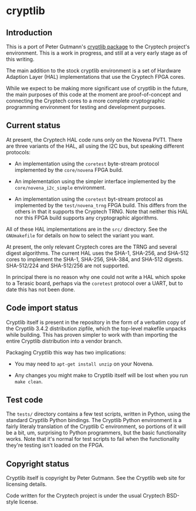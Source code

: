 cryptlib
========

## Introduction ##

This is a port of Peter Gutmann's
[cryptlib package](https://www.cs.auckland.ac.nz/~pgut001/cryptlib/)
to the Cryptech project's environment.  This is a work in progress,
and still at a very early stage as of this writing.

The main addition to the stock cryptlib environment is a set of
Hardware Adaption Layer (HAL) implementations that use the Cryptech
FPGA cores.

While we expect to be making more significant use of cryptlib in the
future, the main purposes of this code at the moment are
proof-of-concept and connecting the Cryptech cores to a more complete
cryptographic programming environment for testing and development
purposes.

## Current status ##

At present, the Cryptech HAL code runs only on the Novena PVT1.  There
are three variants of the HAL, all using the I2C bus, but speaking
different protocols:

* An implementation using the `coretest` byte-stream protocol
  implemented by the `core/novena` FPGA build.

* An implementation using the simpler interface implemented by the
  `core/novena_i2c_simple` environment.

* An implementation using the `coretest` byt-stream protocol as
  implemented by the `test/novena_trng` FPGA build.  This differs from
  the others in that it supports the Cryptech TRNG.  Note that neither
  this HAL nor this FPGA build supports any cryptographic algorithms.

All of these HAL implementations are in the `src/` directory.  See the
`GNUmakefile` for details on how to select the variant you want.

At present, the only relevant Cryptech cores are the TRNG and several
digest algorithms.   The current HAL uses the SHA-1, SHA-256, and
SHA-512 cores to implement the SHA-1, SHA-256, SHA-384, and SHA-512
digests.  SHA-512/224 and SHA-512/256 are not supported.

In principal there is no reason why one could not write a HAL which
spoke to a Terasic board, perhaps via the `coretest` protocol over a
UART, but to date this has not been done.

## Code import status ##

Cryptlib itself is present in the repository in the form of a verbatim
copy of the Cryptlib 3.4.2 distribution zipfile, which the top-level
makefile unpacks while building.  This has proven simpler to work with
than importing the entire Cryptlib distribution into a vendor branch.

Packaging Cryptlib this way has two implications:

* You may need to `apt-get install unzip` on your Novena.

* Any changes you might make to Cryptlib itself will be lost when you
  run `make clean`.

## Test code ##

The `tests/` directory contains a few test scripts, written in Python,
using the standard Cryptlib Python bindings.  The Cryptlib Python
environment is a fairly literaly translation of the Cryptlib C
environment, so portions of it will be a bit, um, surprising to Python
programmers, but the basic functionality works.  Note that it's normal
for test scripts to fail when the functionality they're testing isn't
loaded on the FPGA.

## Copyright status ##

Cryptlib itself is copyright by Peter Gutmann.  See the Cryptlib web
site for licensing details.

Code written for the Cryptech project is under the usual Cryptech
BSD-style license.
